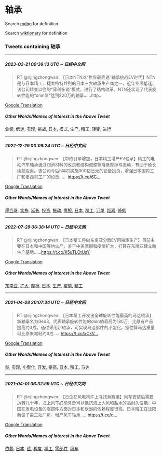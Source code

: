 # 轴承

Search [mdbg](https://www.mdbg.net/chinese/dictionary?page=worddict&wdrst=0&wdqb=轴承) for definition

Search [wiktionary](https://en.wiktionary.org/wiki/轴承) for definition

### Tweets containing 轴承

___
##### 2023-03-21 09:36:13 UTC ~ 日经中文网
> RT @rijingzhongwen: 【日本NTN以“世界最高速”轴承挑战EV时代】NTN是与日本精工、捷太格特并列的日本三大轴承生产商之一，近年业绩低迷，该公司转变以往的“薄利多销”模式，进行了结构改革。NTN还实现了代表旋转性能的“dmn值”达到220万的轴承……http…

[Google Translation](https://translate.google.com/?hi=en&tab=TT&sl=zh-CN&tl=en&op=translate&text=RT+%40rijingzhongwen%3A+%E3%80%90%E6%97%A5%E6%9C%ACNTN%E4%BB%A5%E2%80%9C%E4%B8%96%E7%95%8C%E6%9C%80%E9%AB%98%E9%80%9F%E2%80%9D%E8%BD%B4%E6%89%BF%E6%8C%91%E6%88%98EV%E6%97%B6%E4%BB%A3%E3%80%91NTN%E6%98%AF%E4%B8%8E%E6%97%A5%E6%9C%AC%E7%B2%BE%E5%B7%A5%E3%80%81%E6%8D%B7%E5%A4%AA%E6%A0%BC%E7%89%B9%E5%B9%B6%E5%88%97%E7%9A%84%E6%97%A5%E6%9C%AC%E4%B8%89%E5%A4%A7%E8%BD%B4%E6%89%BF%E7%94%9F%E4%BA%A7%E5%95%86%E4%B9%8B%E4%B8%80%EF%BC%8C%E8%BF%91%E5%B9%B4%E4%B8%9A%E7%BB%A9%E4%BD%8E%E8%BF%B7%EF%BC%8C%E8%AF%A5%E5%85%AC%E5%8F%B8%E8%BD%AC%E5%8F%98%E4%BB%A5%E5%BE%80%E7%9A%84%E2%80%9C%E8%96%84%E5%88%A9%E5%A4%9A%E9%94%80%E2%80%9D%E6%A8%A1%E5%BC%8F%EF%BC%8C%E8%BF%9B%E8%A1%8C%E4%BA%86%E7%BB%93%E6%9E%84%E6%94%B9%E9%9D%A9%E3%80%82NTN%E8%BF%98%E5%AE%9E%E7%8E%B0%E4%BA%86%E4%BB%A3%E8%A1%A8%E6%97%8B%E8%BD%AC%E6%80%A7%E8%83%BD%E7%9A%84%E2%80%9Cdmn%E5%80%BC%E2%80%9D%E8%BE%BE%E5%88%B0220%E4%B8%87%E7%9A%84%E8%BD%B4%E6%89%BF%E2%80%A6%E2%80%A6http%E2%80%A6)
##### Other Words/Names of Interest in the Above Tweet
[业绩](业绩.md), [低迷](低迷.md), [实现](实现.md), [挑战](挑战.md), [日本](日本.md), [模式](模式.md), [生产](生产.md), [精工](精工.md), [转变](转变.md), [进行](进行.md)
___
##### 2022-12-29 00:06:24 UTC ~ 日经中文网
> RT @rijingzhongwen: 【中欧订单增加，日本精工增产EV轴承】精工的电动汽车轴承通过润滑材料的改良和结构调整等降低摩擦与振动，有助于延长续航距离。该公司今后5年将实施300亿日元的设备投资，增强日本国内工厂和墨西哥工厂的设备…… https://t.co/6C…

[Google Translation](https://translate.google.com/?hi=en&tab=TT&sl=zh-CN&tl=en&op=translate&text=RT+%40rijingzhongwen%3A+%E3%80%90%E4%B8%AD%E6%AC%A7%E8%AE%A2%E5%8D%95%E5%A2%9E%E5%8A%A0%EF%BC%8C%E6%97%A5%E6%9C%AC%E7%B2%BE%E5%B7%A5%E5%A2%9E%E4%BA%A7EV%E8%BD%B4%E6%89%BF%E3%80%91%E7%B2%BE%E5%B7%A5%E7%9A%84%E7%94%B5%E5%8A%A8%E6%B1%BD%E8%BD%A6%E8%BD%B4%E6%89%BF%E9%80%9A%E8%BF%87%E6%B6%A6%E6%BB%91%E6%9D%90%E6%96%99%E7%9A%84%E6%94%B9%E8%89%AF%E5%92%8C%E7%BB%93%E6%9E%84%E8%B0%83%E6%95%B4%E7%AD%89%E9%99%8D%E4%BD%8E%E6%91%A9%E6%93%A6%E4%B8%8E%E6%8C%AF%E5%8A%A8%EF%BC%8C%E6%9C%89%E5%8A%A9%E4%BA%8E%E5%BB%B6%E9%95%BF%E7%BB%AD%E8%88%AA%E8%B7%9D%E7%A6%BB%E3%80%82%E8%AF%A5%E5%85%AC%E5%8F%B8%E4%BB%8A%E5%90%8E5%E5%B9%B4%E5%B0%86%E5%AE%9E%E6%96%BD300%E4%BA%BF%E6%97%A5%E5%85%83%E7%9A%84%E8%AE%BE%E5%A4%87%E6%8A%95%E8%B5%84%EF%BC%8C%E5%A2%9E%E5%BC%BA%E6%97%A5%E6%9C%AC%E5%9B%BD%E5%86%85%E5%B7%A5%E5%8E%82%E5%92%8C%E5%A2%A8%E8%A5%BF%E5%93%A5%E5%B7%A5%E5%8E%82%E7%9A%84%E8%AE%BE%E5%A4%87%E2%80%A6%E2%80%A6+https%3A%2F%2Ft.co%2F6C%E2%80%A6)
##### Other Words/Names of Interest in the Above Tweet
[墨西哥](墨西哥.md), [实施](实施.md), [延长](延长.md), [投资](投资.md), [振动](振动.md), [摩擦](摩擦.md), [日本](日本.md), [精工](精工.md), [订单](订单.md), [距离](距离.md), [降低](降低.md)
___
##### 2022-07-29 06:38:14 UTC ~ 日经中文网
> RT @rijingzhongwen: 【日本精工将向东南亚分散EV用轴承生产】目前主要在日本和中国等地生产，鉴于中美摩擦和疫情扩大，打算在东南亚建立新生产基地……https://t.co/K5uTLOtUsY

[Google Translation](https://translate.google.com/?hi=en&tab=TT&sl=zh-CN&tl=en&op=translate&text=RT+%40rijingzhongwen%3A+%E3%80%90%E6%97%A5%E6%9C%AC%E7%B2%BE%E5%B7%A5%E5%B0%86%E5%90%91%E4%B8%9C%E5%8D%97%E4%BA%9A%E5%88%86%E6%95%A3EV%E7%94%A8%E8%BD%B4%E6%89%BF%E7%94%9F%E4%BA%A7%E3%80%91%E7%9B%AE%E5%89%8D%E4%B8%BB%E8%A6%81%E5%9C%A8%E6%97%A5%E6%9C%AC%E5%92%8C%E4%B8%AD%E5%9B%BD%E7%AD%89%E5%9C%B0%E7%94%9F%E4%BA%A7%EF%BC%8C%E9%89%B4%E4%BA%8E%E4%B8%AD%E7%BE%8E%E6%91%A9%E6%93%A6%E5%92%8C%E7%96%AB%E6%83%85%E6%89%A9%E5%A4%A7%EF%BC%8C%E6%89%93%E7%AE%97%E5%9C%A8%E4%B8%9C%E5%8D%97%E4%BA%9A%E5%BB%BA%E7%AB%8B%E6%96%B0%E7%94%9F%E4%BA%A7%E5%9F%BA%E5%9C%B0%E2%80%A6%E2%80%A6https%3A%2F%2Ft.co%2FK5uTLOtUsY)
##### Other Words/Names of Interest in the Above Tweet
[东南亚](东南亚.md), [扩大](扩大.md), [摩擦](摩擦.md), [日本](日本.md), [生产](生产.md), [疫情](疫情.md), [精工](精工.md)
___
##### 2021-04-28 20:07:34 UTC ~ 日经中文网
> RT @rijingzhongwen: 【日本精工开发出全球旋转性能最高的马达轴承】新轴承名为Gen3，代表轴承旋转性能的dmn值最高为180万，比原有产品提高约3成。通过采用新轴承，可实现马达部件的小型化，据估算马达重量可比原来减轻约6成……https://t.co/xCkV…

[Google Translation](https://translate.google.com/?hi=en&tab=TT&sl=zh-CN&tl=en&op=translate&text=RT+%40rijingzhongwen%3A+%E3%80%90%E6%97%A5%E6%9C%AC%E7%B2%BE%E5%B7%A5%E5%BC%80%E5%8F%91%E5%87%BA%E5%85%A8%E7%90%83%E6%97%8B%E8%BD%AC%E6%80%A7%E8%83%BD%E6%9C%80%E9%AB%98%E7%9A%84%E9%A9%AC%E8%BE%BE%E8%BD%B4%E6%89%BF%E3%80%91%E6%96%B0%E8%BD%B4%E6%89%BF%E5%90%8D%E4%B8%BAGen3%EF%BC%8C%E4%BB%A3%E8%A1%A8%E8%BD%B4%E6%89%BF%E6%97%8B%E8%BD%AC%E6%80%A7%E8%83%BD%E7%9A%84dmn%E5%80%BC%E6%9C%80%E9%AB%98%E4%B8%BA180%E4%B8%87%EF%BC%8C%E6%AF%94%E5%8E%9F%E6%9C%89%E4%BA%A7%E5%93%81%E6%8F%90%E9%AB%98%E7%BA%A63%E6%88%90%E3%80%82%E9%80%9A%E8%BF%87%E9%87%87%E7%94%A8%E6%96%B0%E8%BD%B4%E6%89%BF%EF%BC%8C%E5%8F%AF%E5%AE%9E%E7%8E%B0%E9%A9%AC%E8%BE%BE%E9%83%A8%E4%BB%B6%E7%9A%84%E5%B0%8F%E5%9E%8B%E5%8C%96%EF%BC%8C%E6%8D%AE%E4%BC%B0%E7%AE%97%E9%A9%AC%E8%BE%BE%E9%87%8D%E9%87%8F%E5%8F%AF%E6%AF%94%E5%8E%9F%E6%9D%A5%E5%87%8F%E8%BD%BB%E7%BA%A66%E6%88%90%E2%80%A6%E2%80%A6https%3A%2F%2Ft.co%2FxCkV%E2%80%A6)
##### Other Words/Names of Interest in the Above Tweet
[型](型.md), [实现](实现.md), [小型化](小型化.md), [开发](开发.md), [提高](提高.md), [日本](日本.md), [精工](精工.md), [马达](马达.md)
___
##### 2021-04-01 06:32:59 UTC ~ 日经中文网
> RT @rijingzhongwen: 【日企在风电构件上寻找新赛道】风车安装后需要运转几十年，海上风车必须具备可以抵抗海上大风和盐水的高耐久性能，中国在发电设备的零部件方面对日本和欧洲的依赖程度很高。日本精工在沈阳新设了第三处厂房，增产风车轴承……https://t.co/q…

[Google Translation](https://translate.google.com/?hi=en&tab=TT&sl=zh-CN&tl=en&op=translate&text=RT+%40rijingzhongwen%3A+%E3%80%90%E6%97%A5%E4%BC%81%E5%9C%A8%E9%A3%8E%E7%94%B5%E6%9E%84%E4%BB%B6%E4%B8%8A%E5%AF%BB%E6%89%BE%E6%96%B0%E8%B5%9B%E9%81%93%E3%80%91%E9%A3%8E%E8%BD%A6%E5%AE%89%E8%A3%85%E5%90%8E%E9%9C%80%E8%A6%81%E8%BF%90%E8%BD%AC%E5%87%A0%E5%8D%81%E5%B9%B4%EF%BC%8C%E6%B5%B7%E4%B8%8A%E9%A3%8E%E8%BD%A6%E5%BF%85%E9%A1%BB%E5%85%B7%E5%A4%87%E5%8F%AF%E4%BB%A5%E6%8A%B5%E6%8A%97%E6%B5%B7%E4%B8%8A%E5%A4%A7%E9%A3%8E%E5%92%8C%E7%9B%90%E6%B0%B4%E7%9A%84%E9%AB%98%E8%80%90%E4%B9%85%E6%80%A7%E8%83%BD%EF%BC%8C%E4%B8%AD%E5%9B%BD%E5%9C%A8%E5%8F%91%E7%94%B5%E8%AE%BE%E5%A4%87%E7%9A%84%E9%9B%B6%E9%83%A8%E4%BB%B6%E6%96%B9%E9%9D%A2%E5%AF%B9%E6%97%A5%E6%9C%AC%E5%92%8C%E6%AC%A7%E6%B4%B2%E7%9A%84%E4%BE%9D%E8%B5%96%E7%A8%8B%E5%BA%A6%E5%BE%88%E9%AB%98%E3%80%82%E6%97%A5%E6%9C%AC%E7%B2%BE%E5%B7%A5%E5%9C%A8%E6%B2%88%E9%98%B3%E6%96%B0%E8%AE%BE%E4%BA%86%E7%AC%AC%E4%B8%89%E5%A4%84%E5%8E%82%E6%88%BF%EF%BC%8C%E5%A2%9E%E4%BA%A7%E9%A3%8E%E8%BD%A6%E8%BD%B4%E6%89%BF%E2%80%A6%E2%80%A6https%3A%2F%2Ft.co%2Fq%E2%80%A6)
##### Other Words/Names of Interest in the Above Tweet
[依赖](依赖.md), [日本](日本.md), [盐](盐.md), [程度](程度.md), [精工](精工.md), [零部件](零部件.md), [风车](风车.md)
